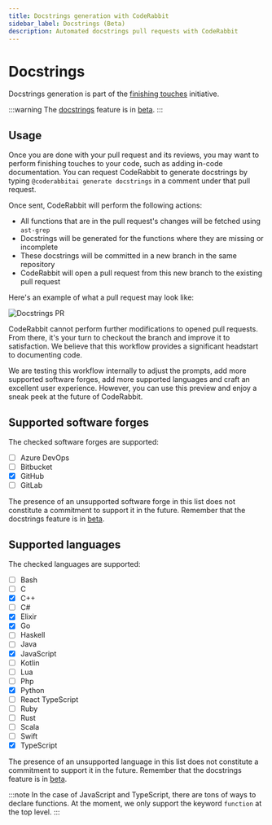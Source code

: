 ```yaml
---
title: Docstrings generation with CodeRabbit
sidebar_label: Docstrings (Beta)
description: Automated docstrings pull requests with CodeRabbit
---
```


# Docstrings

Docstrings generation is part of the [finishing touches](/future-developments#finishing-touches) initiative.

:::warning
The [docstrings](/finishing-touches/docstrings) feature is in [beta](/early-access#beta).
:::

## Usage

Once you are done with your pull request and its reviews, you may want to perform finishing touches to your code, such as adding in-code documentation. You can request CodeRabbit to generate docstrings by typing `@coderabbitai generate docstrings` in a comment under that pull request.

Once sent, CodeRabbit will perform the following actions:

- All functions that are in the pull request's changes will be fetched using `ast-grep`
- Docstrings will be generated for the functions where they are missing or incomplete
- These docstrings will be committed in a new branch in the same repository
- CodeRabbit will open a pull request from this new branch to the existing pull request

Here's an example of what a pull request may look like:

![Docstrings PR](/img/finishing-touches/docstrings-pull-request.png)

CodeRabbit cannot perform further modifications to opened pull requests. From there, it's your turn to checkout the branch and improve it to satisfaction. We believe that this workflow provides a significant headstart to documenting code.

We are testing this workflow internally to adjust the prompts, add more supported software forges, add more supported languages and craft an excellent user experience. However, you can use this preview and enjoy a sneak peek at the future of CodeRabbit.

## Supported software forges

The checked software forges are supported:

- [ ] Azure DevOps
- [ ] Bitbucket
- [x] GitHub
- [ ] GitLab

The presence of an unsupported software forge in this list does not constitute a commitment to support it in the future. Remember that the docstrings feature is in [beta](/early-access#beta).

## Supported languages

The checked languages are supported:

- [ ] Bash
- [ ] C
- [x] C++
- [ ] C#
- [x] Elixir
- [x] Go
- [ ] Haskell
- [ ] Java
- [x] JavaScript
- [ ] Kotlin
- [ ] Lua
- [ ] Php
- [x] Python
- [ ] React TypeScript
- [ ] Ruby
- [ ] Rust
- [ ] Scala
- [ ] Swift
- [x] TypeScript

The presence of an unsupported language in this list does not constitute a commitment to support it in the future. Remember that the docstrings feature is in [beta](/early-access#beta).

:::note
In the case of JavaScript and TypeScript, there are tons of ways to declare functions. At the moment, we only support the keyword `function` at the top level.
:::
